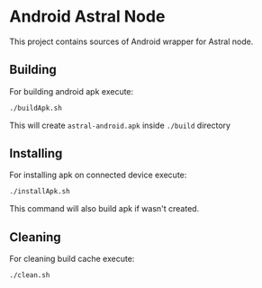 # Android Astral Node

This project contains sources of Android wrapper for Astral node.

## Building

For building android apk execute:
```sh
./buildApk.sh
```
This will create `astral-android.apk` inside `./build` directory

## Installing

For installing apk on connected device execute:
```sh
./installApk.sh
```
This command will also build apk if wasn't created.

## Cleaning

For cleaning build cache execute:

```sh
./clean.sh
```
